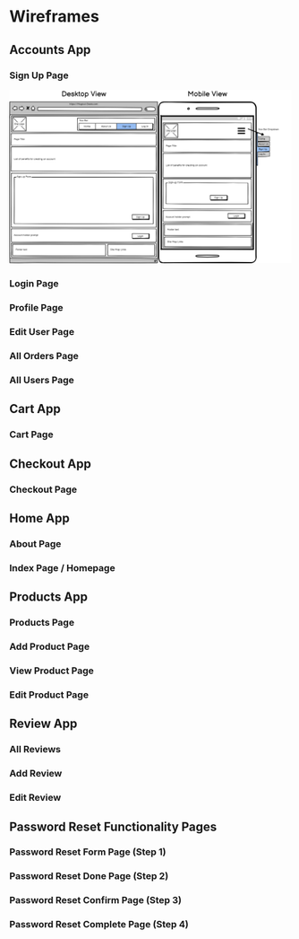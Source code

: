 # Wireframes

## Accounts App
### Sign Up Page
![sign-up.html](static/development_diagrams/sign-up.html.png "sign-up.html page desktop and mobile views")

### Login Page
### Profile Page
### Edit User Page
### All Orders Page
### All Users Page

## Cart App
### Cart Page

## Checkout App 
### Checkout Page

## Home App 
### About Page
### Index Page / Homepage

## Products App 
### Products Page
### Add Product Page
### View Product Page
### Edit Product Page

## Review App 
### All Reviews
### Add Review
### Edit Review

## Password Reset Functionality Pages
### Password Reset Form Page (Step 1)
### Password Reset Done Page (Step 2)
### Password Reset Confirm Page (Step 3)
### Password Reset Complete Page (Step 4)